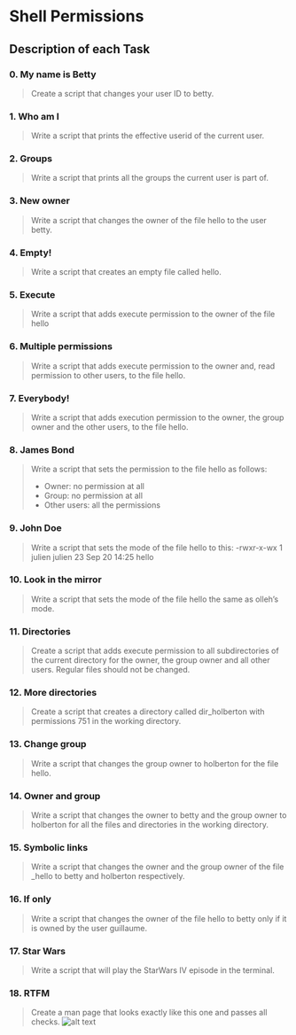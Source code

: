 # Shell Permissions 
## Description of each Task
### 0. My name is Betty
> Create a script that changes your user ID to betty.
### 1. Who am I
> Write a script that prints the effective userid of the current user.
### 2. Groups
> Write a script that prints all the groups the current user is part of.
### 3. New owner
> Write a script that changes the owner of the file hello to the user betty.
### 4. Empty!
> Write a script that creates an empty file called hello.
### 5. Execute
> Write a script that adds execute permission to the owner of the file hello
### 6. Multiple permissions
> Write a script that adds execute permission to the owner and, read permission to other users, to the file hello.
### 7. Everybody!
> Write a script that adds execution permission to the owner, the group owner and the other users, to the file hello.
### 8. James Bond
> Write a script that sets the permission to the file hello as follows:
> * Owner: no permission at all
> * Group: no permission at all
> * Other users: all the permissions
### 9. John Doe
> Write a script that sets the mode of the file hello to this:
> -rwxr-x-wx 1 julien julien 23 Sep 20 14:25 hello
### 10. Look in the mirror
> Write a script that sets the mode of the file hello the same as olleh’s mode.
### 11. Directories
> Create a script that adds execute permission to all subdirectories of the current directory for the owner, the group owner and all other users. Regular files should not be changed.
### 12. More directories
> Create a script that creates a directory called dir_holberton with permissions 751 in the working directory.
### 13. Change group
> Write a script that changes the group owner to holberton for the file hello.
### 14. Owner and group
> Write a script that changes the owner to betty and the group owner to holberton for all the files and directories in the working directory.
### 15. Symbolic links
> Write a script that changes the owner and the group owner of the file _hello to betty and holberton respectively.
### 16. If only
> Write a script that changes the owner of the file hello to betty only if it is owned by the user guillaume.
### 17. Star Wars
> Write a script that will play the StarWars IV episode in the terminal.
### 18. RTFM
> Create a man page that looks exactly like this one and passes all checks.
> ![alt text](https://s3.amazonaws.com/intranet-projects-files/holbertonschool-sysadmin_devops/207/man_holberton.PNG "Example man")